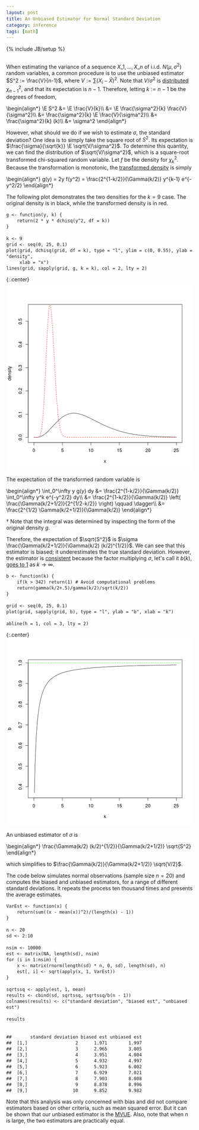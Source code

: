 ```yaml
---
layout: post
title: An Unbiased Estimator for Normal Standard Deviation
category: inference
tags: [math]
---
```

{% include JB/setup %}

<div style='visibility: hidden; height: 0;'>$\newcommand{\E}{\mathbb{E}}$</div>

When estimating the variance of a sequence $X\_1, \ldots, X\_n$ of i.i.d. $N(\mu, \sigma^2)$ random variables, a common procedure is to use the unbiased estimator $S^2 := \frac{V}{n-1}$, where $V := \sum(X_i - \bar{X})^2$. Note that $V/\sigma^2$ is [distributed](http://en.wikipedia.org/wiki/Chi-squared_distribution#Applications) $\chi^2_{n-1}$, and that its expectation is $n-1$. Therefore, letting $k := n-1$ be the degrees of freedom,


<div>\begin{align*}
\E S^2 &= \E \frac{V}{k}\\
 &= \E \frac{\sigma^2}{k} \frac{V}{\sigma^2}\\
 &= \frac{\sigma^2}{k} \E \frac{V}{\sigma^2}\\
 &= \frac{\sigma^2}{k} (k)\\
 &= \sigma^2
\end{align*}</div>

However, what should we do if we wish to estimate $\sigma$, the standard deviation? One idea is to simply take the square root of $S^2$. Its expectation is $\frac{\sigma}{\sqrt{k}} \E \sqrt{V/\sigma^2}$. To determine this quantity, we can find the distribution of $\sqrt{V/\sigma^2}$, which is a square-root transformed chi-squared random variable. Let $f$ be the density for $\chi^2_k$. Because the transformation is monotonic, the [transformed density](https://en.wikipedia.org/wiki/Random_variable#Functions_of_random_variables) is simply


<div>\begin{align*}
g(y) = 2y f(y^2) = \frac{2^{1-k/2}}{\Gamma(k/2)} y^{k-1} e^{-y^2/2}
\end{align*}</div>

The following plot demonstrates the two densities for the $k=9$ case. The original density is in black, while the transformed density is in red.


    g <- function(y, k) {
        return(2 * y * dchisq(y^2, df = k))
    }
    
    k <- 9
    grid <- seq(0, 25, 0.1)
    plot(grid, dchisq(grid, df = k), type = "l", ylim = c(0, 0.55), ylab = "density", 
         xlab = "x")
    lines(grid, sapply(grid, g, k = k), col = 2, lty = 2)


{:.center}
![plot of chunk unnamed-chunk-1](/static/2012-12-29-an-unbiased-estimator-for-normal-standard-deviation/unnamed-chunk-1.png) 


The expectation of the transformed random variable is


<div>\begin{align*}
\int_0^\infty y g(y) dy &= \frac{2^{1-k/2}}{\Gamma(k/2)} \int_0^\infty y^k e^{-y^2/2} dy\\
 &= \frac{2^{1-k/2}}{\Gamma(k/2)} \left( \frac{\Gamma(k/2+1/2)}{2^{1/2-k/2}} \right) \qquad \dagger\\
 &= \frac{2^{1/2} \Gamma(k/2+1/2)}{\Gamma(k/2)}
\end{align*}</div>

$\dagger$ Note that the integral was determined by inspecting the form of the original density $g$.

Therefore, the expectation of $\sqrt{S^2}$ is $\sigma \frac{\Gamma(k/2+1/2)}{\Gamma(k/2) (k/2)^{1/2}}$. We can see that this estimator is biased; it underestimates the true standard deviation. However, the estimator is [consistent](https://en.wikipedia.org/wiki/Consistent_estimator) because the factor multiplying $\sigma$, let's call it $b(k)$, [goes to 1](http://en.wikipedia.org/wiki/Gamma_function#General) as $k \rightarrow \infty$.


    b <- function(k) {
        if(k > 342) return(1) # Avoid computational problems
        return(gamma(k/2+.5)/gamma(k/2)/sqrt(k/2))
    }
    
    grid <- seq(0, 25, 0.1)
    plot(grid, sapply(grid, b), type = "l", ylab = "b", xlab = "k")

    abline(h = 1, col = 3, lty = 2)


{:.center}
![plot of chunk unnamed-chunk-2](/static/2012-12-29-an-unbiased-estimator-for-normal-standard-deviation/unnamed-chunk-2.png) 

An unbiased estimator of $\sigma$ is


<div>\begin{align*}
\frac{\Gamma(k/2) (k/2)^{1/2}}{\Gamma(k/2+1/2)} \sqrt{S^2}
\end{align*}</div>

which simplifies to $\frac{\Gamma(k/2)}{\Gamma(k/2+1/2)} \sqrt{V/2}$.


The code below simulates normal observations (sample size $n=20$) and computes the biased and unbiased estimators, for a range of different standard deviations. It repeats the process ten thousand times and presents the average estimates.


    VarEst <- function(x) {
        return(sum((x - mean(x))^2)/(length(x) - 1))
    }
    
    n <- 20
    sd <- 2:10
    
    nsim <- 10000
    est <- matrix(NA, length(sd), nsim)
    for (i in 1:nsim) {
        x <- matrix(rnorm(length(sd) * n, 0, sd), length(sd), n)
        est[, i] <- sqrt(apply(x, 1, VarEst))
    }
    
    sqrtssq <- apply(est, 1, mean)
    results <- cbind(sd, sqrtssq, sqrtssq/b(n - 1))
    colnames(results) <- c("standard deviation", "biased est", "unbiased est")
    
    results


    ##       standard deviation biased est unbiased est
    ##  [1,]                  2      1.971        1.997
    ##  [2,]                  3      2.965        3.005
    ##  [3,]                  4      3.951        4.004
    ##  [4,]                  5      4.932        4.997
    ##  [5,]                  6      5.923        6.002
    ##  [6,]                  7      6.929        7.021
    ##  [7,]                  8      7.903        8.008
    ##  [8,]                  9      8.878        8.996
    ##  [9,]                 10      9.852        9.982


Note that this analysis was only concerned with bias and did not compare estimators based on other criteria, such as mean squared error. But it can be shown that our unbiased estimator is the [MVUE](http://en.wikipedia.org/wiki/Minimum-variance_unbiased_estimator). Also, note that when $n$ is large, the two estimators are practically equal.

